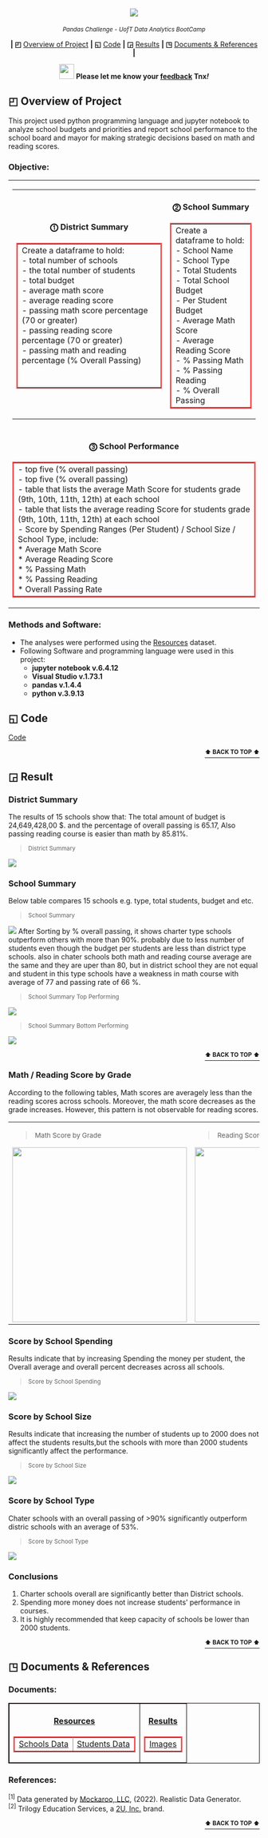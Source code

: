 <p align="center">
<h1 align="center">
<img src="https://github.com/theidari/pandas-challenge/blob/main/ban2.gif">
</h1>
</p>

<p align="center">
<sup><i> Pandas Challenge - UofT Data Analytics BootCamp</i></sup>
</P>

<p align="center">
<b> | ◰</b>
<a href="https://github.com/theidari/pandas-challenge#-overview-of-project">Overview of Project</a>
<b> | ◱</b>
<a href="https://github.com/theidari/pandas-challenge#-code">Code</a>
<b> | ◲</b>
<a href="https://github.com/theidari/pandas-challenge#-result">Results</a>
<b> | ◳</b>
<a href="https://github.com/theidari/pandas-challenge#-documents--references">Documents & References</a>
<b> |</b>
</P>

<p align="center">
<img src="https://upload.wikimedia.org/wikipedia/commons/8/83/Emergency_Light.gif" width="30">
<b>Please let me know your <a href="https://docs.google.com/forms/d/e/1FAIpQLSeGzjpBarW10Wo8ApcSHtgchsMPmnSEgx5qDBnDGbkV1wQwDQ/viewform?usp=sf_link">feedback</a> Tnx<i>!</i></b>
</P>




## ◰ Overview of Project

This project used python programming language and jupyter notebook to analyze school budgets and priorities and report school performance to the school board and mayor for making strategic decisions based on math and reading scores.

### Objective:


<table align="center" border="0.1px" bordercolor = "white"
<tr>
<td >
<table>
<tr> 
<td>

<table border="2px" bordercolor="#F35557">
<h4 align="center"><b>⓵ District Summary</b></h4>
<tr>
<td>
    Create a dataframe to hold:</br>
      - total number of schools</br>
      - the total number of students</br>
      - total budget</br>
      - average math score</br>
      - average reading score</br>
      - passing math score percentage (70 or greater)</br>
      - passing reading score percentage (70 or greater)</br>
      - passing math and reading percentage (% Overall Passing)</br>
      </br>
      </br>
</td>
</tr>
</table>

</td>
<td>

<table border="2px" bordercolor="#F35557">
<h4 align="center"><b>⓶ School Summary</b></h4>
<tr>
<td>
    Create a dataframe to hold:</br>
        - School Name</br>
        - School Type</br>
        - Total Students</br>
        - Total School Budget</br>
        - Per Student Budget</br>
        - Average Math Score</br>
        - Average Reading Score</br>
        - % Passing Math</br>
        - % Passing Reading</br>
        - % Overall Passing</br>
</td>
</tr>
</table>



</td> </tr>
</table>
</td>
</tr>
<tr>
<td>

<table border="2px" bordercolor="#F35557">
<h4 align="center"><b>⓷ School Performance</b></h4>
<tr>
<td>
        - top five (% overall passing)</br>
        - top five (% overall passing)</br>
        - table that lists the average Math Score for students grade (9th, 10th, 11th, 12th) at each school</br>
        - table that lists the average reading Score for students grade (9th, 10th, 11th, 12th) at each school</br>
        - Score by Spending Ranges (Per Student) / School Size / School Type, include:</br>
            * Average Math Score</br>
            * Average Reading Score</br>
            * % Passing Math</br>
            * % Passing Reading</br>
            * Overall Passing Rate</br>
</td>
</tr>
</table>
</td>

</tr>
</table>






### Methods and Software:</br>
  - The analyses were performed using the <a href="https://github.com/theidari/pandas-challenge/edit/main/README.md#resources">Resources</a> dataset.</br>
  - Following Software and programming language were used in this project:
    * <b>jupyter notebook v.6.4.12</b>
    * <b>Visual Studio v.1.73.1</b>
    * <b>pandas v.1.4.4</b>
    * <b>python v.3.9.13</b>

## ◱ Code

<a href="https://github.com/theidari/pandas-challenge/blob/main/PyCitySchools/Main.ipynb">Code</a>

<p align="right">
<a href="https://github.com/theidari/pandas-challenge#-overview-of-project"><sup><b>⬆ BACK TO TOP ⬆</b></sup></a>
</P>

## ◲ Result
### District Summary
The results of 15 schools show that: The total amount of budget is 24,649,428,00 $. and the percentage of overall passing is 65.17, Also passing reading course is easier than math by 85.81%.

> <sub>District Summary</sub>
<img src="https://github.com/theidari/pandas-challenge/blob/main/PyCitySchools/Results%20Images/District%20Summary.png">

### School Summary
Below table compares 15 schools e.g. type, total students, budget and etc.</br>

> <sub>School Summary</sub>
<img src="https://github.com/theidari/pandas-challenge/blob/main/PyCitySchools/Results%20Images/School%20Summry.png">
After Sorting by % overall passing, it shows charter type schools outperform others with more than 90%. probably due to less number of students even though the budget per students are less than district type schools. also in chater schools both math and reading course average are the same and they are uper than 80, but in district school they are not equal and student in this type schools have a weakness in math course with average of 77 and passing rate of 66 %.</br>

> <sub>School Summary Top Performing</sub></br>
<img src="https://github.com/theidari/pandas-challenge/blob/main/PyCitySchools/Results%20Images/Top%20Performing.png">

> <sub>School Summary Bottom Performing</sub></br>
<img src="https://github.com/theidari/pandas-challenge/blob/main/PyCitySchools/Results%20Images/Bottom%20Performing.png">

<p align="right">
<a href="https://github.com/theidari/pandas-challenge#-overview-of-project"><sup><b>⬆ BACK TO TOP ⬆</b></sup></a>
</P>

### Math / Reading Score by Grade
According to the following tables, Math scores are averagely less than the reading scores across schools. Moreover, the math score decreases as the grade increases. However, this pattern is not observable for reading scores. 

<table align="center" border="0.1px" bordercolor="#8707B0">
<tr>
<td>

> <sub>Math Score by Grade</sub></br>
<img src="https://github.com/theidari/pandas-challenge/blob/main/PyCitySchools/Results%20Images/Math%20Score%20by%20Grade.png" width="350">

</td>
<td>

> <sub>Reading Score by Grade</sub></br>
<img src="https://github.com/theidari/pandas-challenge/blob/main/PyCitySchools/Results%20Images/Reading%20Score%20by%20Grade.png" width="350">

</td>
</tr>
</table>

### Score by School Spending
Results indicate that by increasing Spending the money per student, the Overall average and overall percent decreases across all schools.</br>
> <sub>Score by School Spending</sub></br>
<img src="https://github.com/theidari/pandas-challenge/blob/main/PyCitySchools/Results%20Images/Spending%20Ranges%20(Per%20Student).png">

### Score by School Size
Results indicate that increasing the number of students up to 2000 does not affect the students results,but the schools with more than 2000 students significantly affect the performance.</br>
> <sub>Score by School Size</sub></br>
<img src="https://github.com/theidari/pandas-challenge/blob/main/PyCitySchools/Results%20Images/School%20Size.png">

### Score by School Type
Chater schools with an overall passing of >90% significantly outperform distric schools with an average of 53%.</br>
> <sub>Score by School Type</sub></br>
<img src="https://github.com/theidari/pandas-challenge/blob/main/PyCitySchools/Results%20Images/School%20Type.png">

### Conclusions

1. Charter schools overall are significantly better than District schools.</br>
2. Spending more money does not increase students’ performance in courses.</br>
3. It is highly recommended that keep capacity of schools be lower than 2000 students.</br>


<p align="right">
<a href="https://github.com/theidari/pandas-challenge#-overview-of-project"><sup><b>⬆ BACK TO TOP ⬆</b></sup></a>
</P> 

## ◳ Documents & References

### Documents:</br>

<table align="center" table border="1px" bordercolor="b">
<tr>
<td>
<table border="2px" bordercolor="#F35557">
<h4 align="center"><b><ins>Resources</ins></b></h4>
<tr>
<td><a href="https://github.com/theidari/pandas-challenge/blob/main/PyCitySchools/Resources/schools_complete.csv">Schools Data</a></td>
<td><a href="https://github.com/theidari/pandas-challenge/blob/main/PyCitySchools/Resources/students_complete.csv">Students Data</a></td>
</tr>
</table>
</td>
<td>
<table border="2px" bordercolor="#F35557">
<h4 align="center"><b><ins>Results</ins></b></h4>
<tr>
<td><a href="https://github.com/theidari/pandas-challenge/tree/main/PyCitySchools/Results%20Images">Images</a></td>
</tr>
</table>
</td>
</tr>
</table>


### References:</br>
<sup>[1]</sup> Data generated by [Mockaroo, LLC](https://mockaroo.com/), (2022). Realistic Data Generator.</br>
<sup>[2]</sup> Trilogy Education Services, a [2U, Inc.](https://2u.com/) brand.


<p align="right">
<a href="https://github.com/theidari/pandas-challenge#-overview-of-project"><sup><b>⬆ BACK TO TOP ⬆</b></sup></a>
</P>
